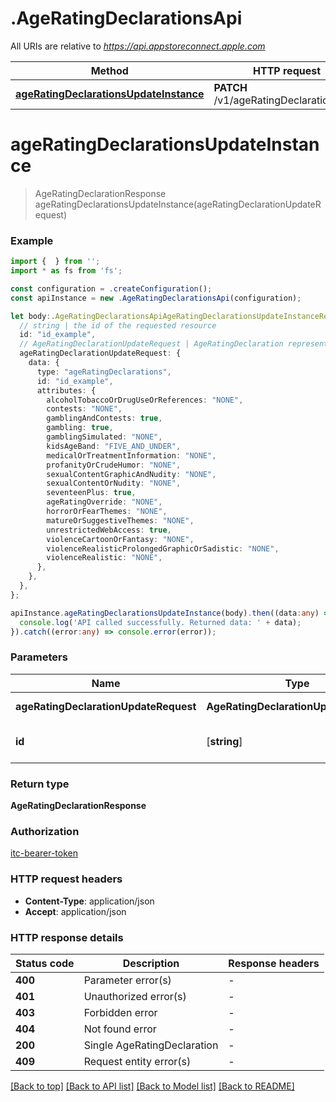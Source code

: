 # .AgeRatingDeclarationsApi

All URIs are relative to *https://api.appstoreconnect.apple.com*

Method | HTTP request | Description
------------- | ------------- | -------------
[**ageRatingDeclarationsUpdateInstance**](AgeRatingDeclarationsApi.md#ageRatingDeclarationsUpdateInstance) | **PATCH** /v1/ageRatingDeclarations/{id} | 


# **ageRatingDeclarationsUpdateInstance**
> AgeRatingDeclarationResponse ageRatingDeclarationsUpdateInstance(ageRatingDeclarationUpdateRequest)


### Example


```typescript
import {  } from '';
import * as fs from 'fs';

const configuration = .createConfiguration();
const apiInstance = new .AgeRatingDeclarationsApi(configuration);

let body:.AgeRatingDeclarationsApiAgeRatingDeclarationsUpdateInstanceRequest = {
  // string | the id of the requested resource
  id: "id_example",
  // AgeRatingDeclarationUpdateRequest | AgeRatingDeclaration representation
  ageRatingDeclarationUpdateRequest: {
    data: {
      type: "ageRatingDeclarations",
      id: "id_example",
      attributes: {
        alcoholTobaccoOrDrugUseOrReferences: "NONE",
        contests: "NONE",
        gamblingAndContests: true,
        gambling: true,
        gamblingSimulated: "NONE",
        kidsAgeBand: "FIVE_AND_UNDER",
        medicalOrTreatmentInformation: "NONE",
        profanityOrCrudeHumor: "NONE",
        sexualContentGraphicAndNudity: "NONE",
        sexualContentOrNudity: "NONE",
        seventeenPlus: true,
        ageRatingOverride: "NONE",
        horrorOrFearThemes: "NONE",
        matureOrSuggestiveThemes: "NONE",
        unrestrictedWebAccess: true,
        violenceCartoonOrFantasy: "NONE",
        violenceRealisticProlongedGraphicOrSadistic: "NONE",
        violenceRealistic: "NONE",
      },
    },
  },
};

apiInstance.ageRatingDeclarationsUpdateInstance(body).then((data:any) => {
  console.log('API called successfully. Returned data: ' + data);
}).catch((error:any) => console.error(error));
```


### Parameters

Name | Type | Description  | Notes
------------- | ------------- | ------------- | -------------
 **ageRatingDeclarationUpdateRequest** | **AgeRatingDeclarationUpdateRequest**| AgeRatingDeclaration representation |
 **id** | [**string**] | the id of the requested resource | defaults to undefined


### Return type

**AgeRatingDeclarationResponse**

### Authorization

[itc-bearer-token](README.md#itc-bearer-token)

### HTTP request headers

 - **Content-Type**: application/json
 - **Accept**: application/json


### HTTP response details
| Status code | Description | Response headers |
|-------------|-------------|------------------|
**400** | Parameter error(s) |  -  |
**401** | Unauthorized error(s) |  -  |
**403** | Forbidden error |  -  |
**404** | Not found error |  -  |
**200** | Single AgeRatingDeclaration |  -  |
**409** | Request entity error(s) |  -  |

[[Back to top]](#) [[Back to API list]](README.md#documentation-for-api-endpoints) [[Back to Model list]](README.md#documentation-for-models) [[Back to README]](README.md)


